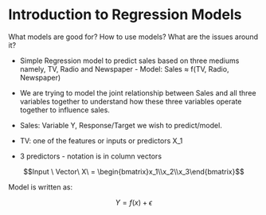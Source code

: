 # Introduction to Regression Models

 What models are good for? How to use models? What are the issues around it?

-  Simple Regression model to predict sales based on three mediums namely, TV, Radio and Newspaper -
 Model: Sales $\approx$ f(TV, Radio, Newspaper)
-  We are trying to model the joint relationship between Sales and all three variables together to understand how these three variables operate together to influence sales.

- Sales: Variable Y, Response/Target we wish to predict/model.
- TV: one of the features or inputs or predictors X_1
- 3 predictors - notation is in column vectors
```math
Input \ Vector\  X\  = \begin{bmatrix}x_1\\x_2\\x_3\end{bmatrix}
```
Model is written as: 
```math
Y = f(x) + \epsilon
```


 
